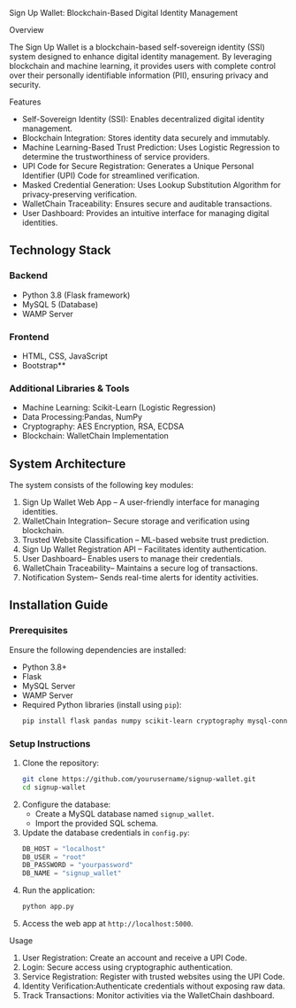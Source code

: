 Sign Up Wallet: Blockchain-Based Digital Identity Management

Overview

The Sign Up Wallet is a blockchain-based self-sovereign identity (SSI) system designed to enhance digital identity management. By leveraging blockchain and machine learning, it provides users with complete control over their personally identifiable information (PII), ensuring privacy and security.

Features

- Self-Sovereign Identity (SSI): Enables decentralized digital identity management.
- Blockchain Integration: Stores identity data securely and immutably.
- Machine Learning-Based Trust Prediction: Uses Logistic Regression to determine the trustworthiness of service providers.
- UPI Code for Secure Registration: Generates a Unique Personal Identifier (UPI) Code for streamlined verification.
- Masked Credential Generation: Uses Lookup Substitution Algorithm for privacy-preserving verification.
- WalletChain Traceability: Ensures secure and auditable transactions.
- User Dashboard: Provides an intuitive interface for managing digital identities.

## Technology Stack

### Backend

- Python 3.8 (Flask framework)
- MySQL 5 (Database)
- WAMP Server

### Frontend

- HTML, CSS, JavaScript
- Bootstrap**

### Additional Libraries & Tools

- Machine Learning: Scikit-Learn (Logistic Regression)
- Data Processing:Pandas, NumPy
- Cryptography: AES Encryption, RSA, ECDSA
- Blockchain: WalletChain Implementation

## System Architecture

The system consists of the following key modules:

1. Sign Up Wallet Web App – A user-friendly interface for managing identities.
2. WalletChain Integration– Secure storage and verification using blockchain.
3. Trusted Website Classification – ML-based website trust prediction.
4. Sign Up Wallet Registration API – Facilitates identity authentication.
5. User Dashboard– Enables users to manage their credentials.
6. WalletChain Traceability– Maintains a secure log of transactions.
7. Notification System– Sends real-time alerts for identity activities.

## Installation Guide

### Prerequisites

Ensure the following dependencies are installed:

- Python 3.8+
- Flask
- MySQL Server
- WAMP Server
- Required Python libraries (install using `pip`):
  ```sh
  pip install flask pandas numpy scikit-learn cryptography mysql-connector-python
  ```

### Setup Instructions

1. Clone the repository:
   ```sh
   git clone https://github.com/yourusername/signup-wallet.git
   cd signup-wallet
   ```
2. Configure the database:
   - Create a MySQL database named `signup_wallet`.
   - Import the provided SQL schema.
3. Update the database credentials in `config.py`:
   ```python
   DB_HOST = "localhost"
   DB_USER = "root"
   DB_PASSWORD = "yourpassword"
   DB_NAME = "signup_wallet"
   ```
4. Run the application:
   ```sh
   python app.py
   ```
5. Access the web app at `http://localhost:5000`.

Usage

1. User Registration: Create an account and receive a UPI Code.
2. Login: Secure access using cryptographic authentication.
3. Service Registration: Register with trusted websites using the UPI Code.
4. Identity Verification:Authenticate credentials without exposing raw data.
5. Track Transactions: Monitor activities via the WalletChain dashboard.


